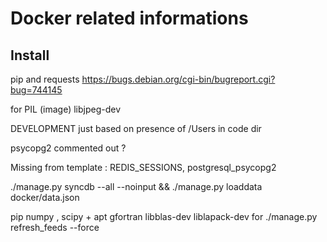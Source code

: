 Docker related informations
===========================

Install
-------

pip and requests https://bugs.debian.org/cgi-bin/bugreport.cgi?bug=744145

for PIL (image) libjpeg-dev

DEVELOPMENT just based on presence of /Users in code dir

psycopg2 commented out ?

Missing from template : REDIS_SESSIONS, postgresql_psycopg2

./manage.py syncdb --all --noinput && ./manage.py loaddata docker/data.json

pip numpy , scipy + apt gfortran libblas-dev liblapack-dev for ./manage.py refresh_feeds --force
